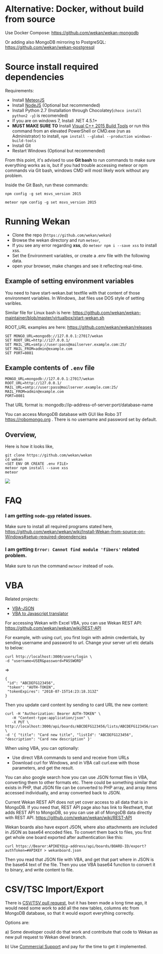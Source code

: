 # Alternative: Docker, without build from source

Use Docker Compose:
https://github.com/wekan/wekan-mongodb

Or adding also MongoDB mirroring to PostgreSQL:
https://github.com/wekan/wekan-postgresql

# Source install required dependencies

Requirements:
- Install [MeteorJS](https://www.meteor.com/) 
- Install [NodeJS](https://nodejs.org/en/download/releases/) (Optional but recommended)
- Install Python 2.7 (Installation through Chocolatey(`choco install python2 -y`) is recomended)
- If you are on windows 7, Install .NET 4.5.1+
- **MUST MAKE SURE TO** Install [Visual C++ 2015 Build Tools](http://landinghub.visualstudio.com/visual-cpp-build-tools) or run this command from an elevated PowerShell or CMD.exe (run as Administrator) to install, `npm install --global --production windows-build-tools`
- Install Git
- Restart Windows (Optional but recommended)

From this point, it's advised to use **Git bash** to run commands to make sure everything works as is, but if you had trouble accessing meteor or npm commands via Git bash, windows CMD will most likely work without any problem.

Inside the Git Bash, run these commands:

```
npm config -g set msvs_version 2015

meteor npm config -g set msvs_version 2015
```

# Running Wekan
- Clone the repo (`https://github.com/wekan/wekan`)
- Browse the wekan directory and run `meteor`, 
- If you see any error regarding **xss**, do `meteor npm i --save xss` to install xss.
- Set the Environment variables, or create a .env file with the following data.
- open your browser, make changes and see it reflecting real-time.

## Example of setting environment variables

You need to have start-wekan.bat textfile with that content of those environment variables.
In Windows, .bat files use DOS style of setting varibles.

Similar file for Linux bash is here:
https://github.com/wekan/wekan-maintainer/blob/master/virtualbox/start-wekan.sh

ROOT_URL examples are here:
https://github.com/wekan/wekan/releases

```
SET MONGO_URL=mongodb://127.0.0.1:27017/wekan
SET ROOT_URL=http://127.0.0.1/
SET MAIL_URL=smtp://user:pass@mailserver.example.com:25/
SET MAIL_FROM=admin@example.com
SET PORT=8081
```

## Example contents of  `.env` file
```
MONGO_URL=mongodb://127.0.0.1:27017/wekan
ROOT_URL=http://127.0.0.1/
MAIL_URL=smtp://user:pass@mailserver.example.com:25/
MAIL_FROM=admin@example.com
PORT=8081
```

That URL format is: mongodb://ip-address-of-server:port/database-name

You can access MongoDB database with GUI like Robo 3T https://robomongo.org .
There is no username and password set by default.

## Overview,
Here is how it looks like,
```
git clone https://github.com/wekan/wekan
cd wekan
<SET ENV OR CREATE .env FILE>
meteor npm install --save xss
meteor
```

![](https://i.imgur.com/aNVBhj5.png)

# FAQ
### I am getting `node-gyp` related issues.
Make sure to install all required programs stated here, https://github.com/wekan/wekan/wiki/Install-Wekan-from-source-on-Windows#setup-required-dependencies

### I am getting `Error: Cannot find module 'fibers'` related problem.
Make sure to run the command `meteor` instead of `node`.

# VBA

Related projects:
* [VBA-JSON](https://github.com/VBA-tools/VBA-JSON)
* [VBA to Javascript translator](https://github.com/mha105/VBA-to-JavaScript-Translator)

For accessing Wekan with Excel VBA, you can use Wekan REST API:
https://github.com/wekan/wekan/wiki/REST-API

For example, with using curl, you first login with admin credentials,
by sending username and password to url.
Change your server url etc details to below:

```
curl http://localhost:3000/users/login \
-d "username=USER&password=PASSWORD"
```
=>
```
{
 "id": "ABCDEFG123456",
 "token": "AUTH-TOKEN",
 "tokenExpires": "2018-07-15T14:23:18.313Z"
}
```
Then you update card content by sending to card URL the new content:

```
curl -H "Authorization: Bearer AUTH-TOKEN" \
   -H "Content-type:application/json" \
   -X PUT \
http://localhost:3000/api/boards/ABCDEFG123456/lists/ABCDEFG123456/cards/ABCDEFG123456 \
-d '{ "title": "Card new title", "listId": "ABCDEFG123456", "description": "Card new description" }'
```

When using VBA, you can optionally:
* Use direct VBA commands to send and receive from URLs
* Download curl for Windows, and in VBA call curl.exe with those parameters, and get the result.

You can also google search how you can use JSON format files in VBA,
converting them to other formats etc. There could be something similar that
exists in PHP, that JSON file can be converted to PHP array, and array items accessed
individually, and array converted back to JSON.

Current Wekan REST API does not yet cover access to all data that is in MongoDB.
If you need that, REST API page also has link to Restheart, that adds REST API
to MongoDB, so you can use all of MongoDB data directly with REST API.
https://github.com/wekan/wekan/wiki/REST-API

Wekan boards also have export JSON, where also attachments are included in JSON as
base64 encoded files. To convert them back to files, you first get whole one board exported
after authentication like this:

```
curl https://Bearer:APIKEY@ip-address/api/boards/BOARD-ID/export?authToken=#APIKEY > wekanboard.json
```

Then you read that JSON file with VBA, and get that part where in JSON is the base64 text
of the file. Then you use VBA base64 function to convert it to binary, and write content to file.

# CSV/TSC Import/Export

There is [CSV/TSV pull request](https://github.com/wekan/wekan/pull/413), but it has been made
a long time ago, it would need some work to add all the new tables, columns etc from
MongoDB database, so that it would export everything correctly.

Options are:

a) Some developer could do that work and contribute that code to Wekan as
new pull request to Wekan devel branch.

b) Use [Commercial Support](https://wekan.team) and pay for the time to get it implemented.